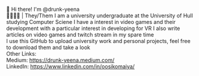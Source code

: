 👋 Hi there! I'm @drunk-yeena  
💛🤍💜🖤 | They/Them
I am a university undergraduate at the University of Hull studying Computer Sciene
I have a interest in video games and their development with a particular interest in developing for VR
I also write articles on video games and twitch stream in my spare time  
I use this GitHub to upload university work and personal projects, feel free to download them and take a look  
Other Links:  
Medium: https://drunk-yeena.medium.com/  
LinkedIn: https://www.linkedin.com/in/oosikomaiya/
<!---
drunk-yeena/drunk-yeena is a ✨ special ✨ repository because its `README.md` (this file) appears on your GitHub profile.
You can click the Preview link to take a look at your changes.
--->
